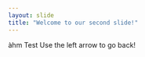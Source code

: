 ```yaml
---
layout: slide
title: "Welcome to our second slide!"
---
```

àhm Test
Use the left arrow to go back!
